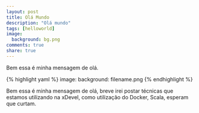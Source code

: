 ```yaml
---
layout: post
title: Olá Mundo
description: "Olá mundo"
tags: [helloworld]
image:
  background: bg.png
comments: true
share: true
---
```


Bem essa é minha mensagem de olá.


{% highlight yaml %}
image:
  background: filename.png
{% endhighlight %}

Bem essa é minha mensagem de olá, breve irei postar técnicas que estamos utilizando na xDevel, como utilização do Docker, Scala, esperam que curtam.
